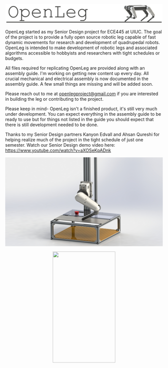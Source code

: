 <p align="center">
  <img src="Visuals/OpenLeg_Title.png">
</p>

OpenLeg started as my Senior Design project for ECE445 at UIUC. The goal of the project is to provide a fully open source robotic leg capable of fast dynamic movements for research and development of quadrupedal robots. OpenLeg is intended to make development of robotic legs and associated algorithms accessible to hobbyists and researchers with tight schedules or budgets. 

All files required for replicating OpenLeg are provided along with an assembly guide. I'm working on getting new content up every day. All crucial mechanical and electrical assembly is now documented in the assembly guide. A few small things are missing and will be added soon.

Please reach out to me at openlegproject@gmail.com if you are interested in building the leg or contributing to the project.

Please keep in mind- OpenLeg isn't a finished product, it's still very much under development. You can expect everything in the assembly guide to be ready to use but for things not listed in the guide you should expect that there is still development needed to be done.


Thanks to my Senior Design partners Kanyon Edvall and Ahsan Qureshi for helping realize much of the project in the tight schedule of just one semester. Watch our Senior Design demo video here: https://www.youtube.com/watch?v=aXOSeKpADnk 

<p align="center">
  <img src="Visuals/Full_Project_Render.JPG">
</p>

<p align="center">
  <img width="200" height="355" src="Visuals/Leg_Jumping_Slow_Motion.gif">
</p>

